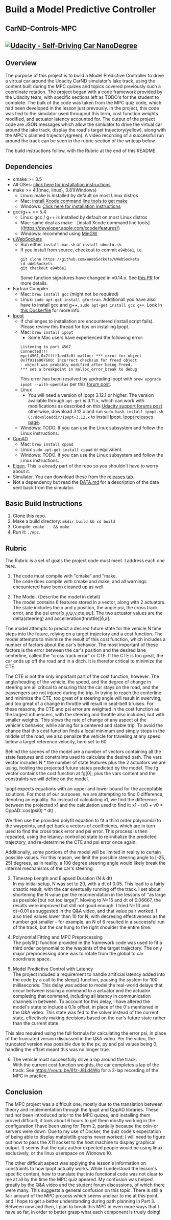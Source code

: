 # Build a Model Predictive Controller
## CarND-Controls-MPC
[![Udacity - Self-Driving Car NanoDegree](https://s3.amazonaws.com/udacity-sdc/github/shield-carnd.svg)](http://www.udacity.com/drive)
---

## Overview
  The purpose of this project is to build a Model Predictive Controller to drive a virtual car around the Udacity CarND simulator's lake track, using the content built during the MPC quizes and topics covered previously such a coordinate rotation.  The project began with a code framework provided by the Udacity team, with specific sections left as TODO's for the student to complete.  The bulk of the code was taken from the MPC quiz code, which had been developed in the lesson just prevously.  In the project, this code was tied to the simulator used througout this term, cost function weights modified, and actuator latency accounted for.  The output of the project code are JSON messages which allow the simluator to drive the virtual car around the lake track, display the road's target trajectory(yellow), along with the MPC's planned trajectory(green).  A video recording of a successful run around the track can be seen in the rubric section of the writeup below.

  The build instructions follow, with the Rubric at the end of this README.  

## Dependencies

* cmake >= 3.5
 * All OSes: [click here for installation instructions](https://cmake.org/install/)
* make >= 4.1(mac, linux), 3.81(Windows)
  * Linux: make is installed by default on most Linux distros
  * Mac: [install Xcode command line tools to get make](https://developer.apple.com/xcode/features/)
  * Windows: [Click here for installation instructions](http://gnuwin32.sourceforge.net/packages/make.htm)
* gcc/g++ >= 5.4
  * Linux: gcc / g++ is installed by default on most Linux distros
  * Mac: same deal as make - [install Xcode command line tools]((https://developer.apple.com/xcode/features/)
  * Windows: recommend using [MinGW](http://www.mingw.org/)
* [uWebSockets](https://github.com/uWebSockets/uWebSockets)
  * Run either `install-mac.sh` or `install-ubuntu.sh`.
  * If you install from source, checkout to commit `e94b6e1`, i.e.
    ```
    git clone https://github.com/uWebSockets/uWebSockets 
    cd uWebSockets
    git checkout e94b6e1
    ```
    Some function signatures have changed in v0.14.x. See [this PR](https://github.com/udacity/CarND-MPC-Project/pull/3) for more details.
* Fortran Compiler
  * Mac: `brew install gcc` (might not be required)
  * Linux: `sudo apt-get install gfortran`. Additionall you have also have to install gcc and g++, `sudo apt-get install gcc g++`. Look in [this Dockerfile](https://github.com/udacity/CarND-MPC-Quizzes/blob/master/Dockerfile) for more info.
* [Ipopt](https://projects.coin-or.org/Ipopt)
  * If challenges to installation are encountered (install script fails).  Please review this thread for tips on installing Ipopt.
  * Mac: `brew install ipopt`
       +  Some Mac users have experienced the following error:
       ```
       Listening to port 4567
       Connected!!!
       mpc(4561,0x7ffff1eed3c0) malloc: *** error for object 0x7f911e007600: incorrect checksum for freed object
       - object was probably modified after being freed.
       *** set a breakpoint in malloc_error_break to debug
       ```
       This error has been resolved by updrading ipopt with
       ```brew upgrade ipopt --with-openblas```
       per this [forum post](https://discussions.udacity.com/t/incorrect-checksum-for-freed-object/313433/19).
  * Linux
    * You will need a version of Ipopt 3.12.1 or higher. The version available through `apt-get` is 3.11.x, which can work with modifications as described on this [Udacity support forums post](https://discussions.udacity.com/t/windows-linux-build-using-ipopt-3-11-x-installation/341644?source_topic_id=355940) otherwise, download 3.12.x and run  `sudo bash install_ipopt.sh C:/downloaddir/Ipopt-3.12.x` to install Ipopt. [Ipopt releases page](https://www.coin-or.org/download/source/Ipopt/).
  * Windows: TODO. If you can use the Linux subsystem and follow the Linux instructions.
* [CppAD](https://www.coin-or.org/CppAD/)
  * Mac: `brew install cppad`
  * Linux `sudo apt-get install cppad` or equivalent.
  * Windows: TODO. If you can use the Linux subsystem and follow the Linux instructions.
* [Eigen](http://eigen.tuxfamily.org/index.php?title=Main_Page). This is already part of the repo so you shouldn't have to worry about it.
* Simulator. You can download these from the [releases tab](https://github.com/udacity/self-driving-car-sim/releases).
* Not a dependency but read the [DATA.md](./DATA.md) for a description of the data sent back from the simulator.

## Basic Build Instructions

1. Clone this repo.
2. Make a build directory: `mkdir build && cd build`
3. Compile: `cmake .. && make`
4. Run it: `./mpc`.

## Rubric

The Rubric is a set of goals the project code must meet.  I address each one here.  
1) The code must compile with "cmake" and "make.   
   The code does compile with cmake and make, and all warnings encountered have been cleaned up as well.

2) The Model.  (Describe the model in detail)  
  The model contains 6 features stored in a vector, along with 2 actuators.  The state includes the x and y position, the angle psi, the cross track error, and the psi error[x,y,ψ,v,cte,eψ].  The two actuator values are the delta(steering) and accelleration(throttle)[δ,a].

The model attempts to predict a desired future state for the vehicle N time steps into the future, relying on a target trajectory and a cost function.  The model attempts to minimize the result of this cost function, which includes a number of factors about the car's behavior.  The most important of these factors is the error between the car's position and the desired lane centerline, called the "cross track error" or CTE.  If the CTE is too great, the car ends up off the road and in a ditch.  It is therefor critical to minimize the CTE.

The CTE is not the only important part of the cost function, however.  The angle/heading of the vehicle, the speed, and the degree of change in steering are all critical to ensuring that the car stays on the road, and the passengers are not injured during the trip.  In trying to reach the centerline and minimize the CTE, too great of a steering angle will result in swerving, and too great of a change in throttle will result in seat-belt bruises.  For these reasons, the CTE and psi error are weighted in the cost function as the largest influencers, with the steering and throttle also included, but with smaller weights.  This slows the rate of change of any aspect of the vehicle's behavior, while aiming for a centered and stable trip.  To avoid the chance that this cost function finds a local minimum and simply stops in the middle of the road, we also penalize the vehicle for traveling at any speed below a target reference velocity, here set to 60.

Behind the scenes of the model are a number of vectors containing all the state features and constraints used to calculate the desired path.  The vars vector includes N * the number of state features plus the 2 actuators we are using, holding the projected future states predicted by the model.  The fg vector contains the cost function at fg[0], plus the vars content and the constraints we will define on the model.

Ipopt expects equations with an upper and lower bound for the acceptable solutions.  For most of our purposes, we are attempting to find 0 difference, denoting an equality.  So instead of calculating x1, we find the difference between the projected x1 and the calculation used to find it:  x1 - (x0 + v0 * CppAD::cos(psi0) * dt) .

We then use the provided polyfit equation to fit a third order polynomial to the waypoints, and get back a vectors of coefficients, which are in turn used to find the cross track error and psi error.  This process is then repeated, using the letancy-controlled state to re-initialize the predicted trajectory, and re-determine the CTE and psi error once again.

Additionally, some portions of the model will be limited in reality to certain possible values.  For this reason, we limit the possible steering angle to [-25, 25] degrees, as in reality, a 100 degree steering angle would likely break the internal mechanisms of the car's steering.

3) Timestep Length and Elapsed Duration (N & dt)  
  In my initial setup, N was set to 20, with a dt of 0.05.  This lead to a fairly chaotic result, with the car eventually running off the track.  I set about shortening the N value per the recomendation in the lessons of "as large as possible [but not too large]".  Moving to N=15 and dt of 0.06667, the results were improved but still not good enough.  I tried N=10 and dt=0.01 as suggested in the Q&A video, and that value pair worked.  I also tried values lower than 10 for N, with decresing effectiveness as the number got smaller - for example, an N of 6 resulted in a successful run of the track, but the car hung to the right shoulder the entire time. 

4) Polynomial Fitting and MPC Preprocessing  
   The polyfit() function provided in the framework code was used to fit a third order polynomial to the waypints of the target trajectory.  The only major preprocessing done was to rotate from the global to car coordinate space.

5) Model Predictive Control with Latency  
  The project induded a requirement to handle artificial latency added into the code by a call to the sleep() function, pausing the system for 100 milliseconds.  This delay was added to model the real-world delays that occur between issuing a command to a actuator and the actuator completing that command, including all latency in communication channels in between.  To account for this delay, I have altered the model's state to include a 0.1s offset, in place of the 0's mentioned in the Q&A video.  This state was fed to the solver instead of the current state, effectively making decisions based on the car's future state rather than the current state.

This also required using the full formula for calculating the error psi, in place of the truncated version discussed in the Q&A video.  Per the video, the truncated version was possible due to the px, py and psi values being 0; handling the offset meant this was no longer true.

6) The vehicle must successfully drive a lap around the track.  
  With the current cost function weights, the car completes a lap of the track.  See https://youtu.be/6fz-J8Ld4Wg for a 2-lap recording of the MPC in practice.

## Conclusion

The MPC project was a difficult one, mostly due to the translation between theory and implementation through the Ipopt and CppAD libraries.  These had not been introduced prior to the MPC quizes, and installing them proved difficult; it took about 6 hours to get them mostly working in the configuration I have been using for Term 2, partially because the coin-or servers were down.  Due to my use of Docker, the quiz code's expectation of being able to display matplotlib graphs never worked; I will need to figure out how to pass the X11 socket to the host machine to display graphical output.  It seems that the quiz author expected people would be using linux exclusively, or the linux userspace on Widnows 10.

The other difficult aspect was applying the lesson's information on constraints to how Ipopt actually works.  While I understood the lesson's specific content, how to translate that into functional code was not clear to me at all by the time the MPC quiz apeared.  My confusion was helped greatly by the Q&A video and the student forum discussions, of which there were many.  This suggests a general confusion on this topic.  There is still a fair amount of the MPC process which seems unclear to me at this point, and I hope to get a better understanding during path planning in Part 3. Between now and then, I plan to break this MPC in even more ways that I have so far, in order to better grasp what each component is truely doing!
  
